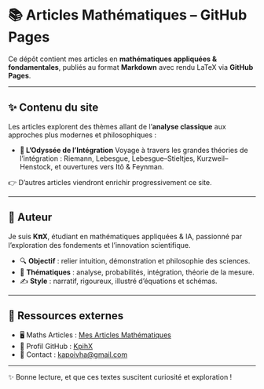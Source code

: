 # 📚 Articles Mathématiques – GitHub Pages

Ce dépôt contient mes articles en **mathématiques appliquées & fondamentales**, publiés au format **Markdown** avec rendu LaTeX via **GitHub Pages**.

---

## ✨ Contenu du site

Les articles explorent des thèmes allant de l’**analyse classique** aux approches plus modernes et philosophiques :

- **🌌 L’Odyssée de l’Intégration**
  Voyage à travers les grandes théories de l’intégration : Riemann, Lebesgue, Lebesgue–Stieltjes, Kurzweil–Henstock, et ouvertures vers Itô & Feynman.

👉 D’autres articles viendront enrichir progressivement ce site.

---

## 🧭 Auteur

Je suis **K𝛑X**, étudiant en mathématiques appliquées & IA, passionné par l’exploration des fondements et l’innovation scientifique.

- 🔍 **Objectif** : relier intuition, démonstration et philosophie des sciences.
- 🧮 **Thématiques** : analyse, probabilités, intégration, théorie de la mesure.
- ✍️ **Style** : narratif, rigoureux, illustré d’équations et schémas.

---

## 🔗 Ressources externes

- 🖥️ Maths Articles : [Mes Articles Mathématiques](https://KpihX.github.io/maths-articles/)
- 👤 Profil GitHub : [KpihX](https://github.com/KpihX)
- 📧 Contact : [kapoivha@gmail.com](mailto:kapoivha@gm)

---

✨ Bonne lecture, et que ces textes suscitent curiosité et exploration !
